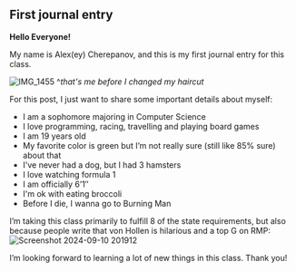 ## First journal entry

**Hello Everyone!**

My name is Alex(ey) Cherepanov, and this is my first journal entry for this class. 

![IMG_1455](https://github.com/user-attachments/assets/71f5061b-3fb2-4a62-a68d-6d731ef69ebc)
^*that's me before I changed my haircut*



For this post, I just want to share some important details about myself:

- I am a sophomore majoring in Computer Science
- I love programming, racing, travelling and playing board games
- I am 19 years old
- My favorite color is green but I’m not really sure (still like 85% sure) about that
- I've never had a dog, but I had 3 hamsters
- I love watching formula 1
- I am officially 6’1″
- I'm ok with eating broccoli
- Before I die, I wanna go to Burning Man

I’m taking this class primarily to fulfill 8 of the state requirements, but also because people write that von Hollen is hilarious and a top G on RMP:
![Screenshot 2024-09-10 201912](https://github.com/user-attachments/assets/02415135-2e3f-4bcf-b5eb-d8ef1c00a86c)

I’m looking forward to learning a lot of new things in this class. Thank you!

